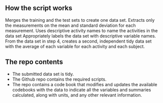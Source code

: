 ## How the script works
Merges the training and the test sets to create one data set.
Extracts only the measurements on the mean and standard deviation for each measurement.
Uses descriptive activity names to name the activities in the data set
Appropriately labels the data set with descriptive variable names.
From the data set in step 4, creates a second, independent tidy data set with the average of each variable for each activity and each subject.

## The repo contents
- The submitted data set is tidy.
- The Github repo contains the required scripts.
- The repo contains a code book that modifies and updates the available codebooks with the data to indicate all the variables and summaries calculated, along with units, and any other relevant information.






